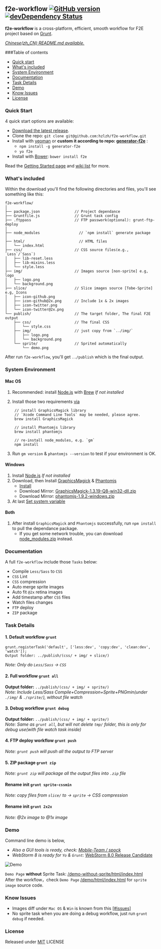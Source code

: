 ## f2e-workflow  [![GitHub version](https://badge.fury.io/gh/hzlzh%2Ff2e-workflow.png)](http://badge.fury.io/gh/hzlzh%2Ff2e-workflow) [![devDependency Status](https://david-dm.org/hzlzh/f2e-workflow/dev-status.png?theme=shields.io)](https://david-dm.org/hzlzh/f2e-workflow#info=devDependencies)

**f2e-workflow** is a cross-platform, efficient, smooth workflow for F2E project based on [Grunt].

*[Chinese(zh_CN) README.md available.](https://github.com/hzlzh/Grunt-Workflow/blob/master/README-zh_CN.md)*   

###Table of contents

* [Quick start](#quick-start)
* [What's included](#whats-included)
* [System Environment](#system-environment)
* [Documentation](#documentation)
* [Task Details](#task-details)
* [Demo](#demo)
* [Know Issues](#know-issues)
* [License](#license)

### Quick Start

4 quick start options are available:

- [Download the latest release](https://github.com/hzlzh/f2e-workflow/archive/master.zip).
- Clone the repo: `git clone git@github.com:hzlzh/f2e-workflow.git`
- Install with [yeoman](http://yeoman.io/) or **custom it according to repo: [generator-f2e]** : 
    - `npm install -g generator-f2e`
    - `yo f2e`
- Install with [Bower](http://bower.io/): `bower install f2e`

Read the [Getting Started page] and [wiki list] for more.

### What's included

Within the download you'll find the following directories and files, you'll see something like this:

```
f2e-workflow/
│
├── package.json                // Project dependance
├── Gruntfile.js                // Grunt task config
├── .ftppass                    // FTP passwork(optional): grunt-ftp-deploy
│
├── node_modules                  // `npm install` generate package
│
├── html/                         // HTML files
│   └── index.html
├── css/                        // CSS source files(e.g., `Less`/`Sass`)
│   ├── lib-reset.less
│   ├── lib-mixins.less
│   └── style.less
├── img/                        // Images source [non-sprite] e.g, logo
│   ├── logo.png
│   └── background.png
├── slice/                      // Slice images source [Tobe-Sprite] e.g, Icons
│   ├── icon-github.png
│   ├── icon-github@2x.png      // Include 1x & 2x images
│   ├── icon-twitter.png
│   └── icon-twitter@2x.png
└── publish/                    // The target folder, The final F2E output
    ├── css/                    // The final CSS
    │   └── style.css
    ├── img/                    // just copy from `../img/`
    │   ├── logo.png
    │   └── background.png
    └── sprite/                 // Sprited automatically
        └── demo.png
```

After run `f2e-workflow`, you'll get `../publish` which is the final output.

### System Environment

#### Mac OS

1. Recommended: install [Node.js] with [Brew] *If not installed*
2. Install those two requirements [via](https://github.com/Ensighten/spritesmith#requirements)

        // install GraphicsMagick library
        // `Xcode Command Line Tools` may be needed, please agree.
        brew install GraphicsMagick
        
        // install Phantomjs library
        brew install phantomjs
        
        // re-install node_modules, e.g. `gm`
        npm install

3. Run `gm version` & `phantomjs --version` to test if your environment is OK.

#### Windows

1. Install [Node.js] *If not installed*
2. Download, then Install [GraphicsMagick] & [Phantomjs]  
    * [Install ](https://github.com/hzlzh/f2e-workflow/issues/2)  
    * Download Mirror: [GraphicsMagick-1.3.19-Q8-win32-dll.zip](https://app.box.com/s/95johmr7aggnqvrcpabu)
    * Download Mirror: [phantomjs-1.9.2-windows.zip](https://app.box.com/s/95johmr7aggnqvrcpabu)
3. At last [Set system variable](https://github.com/hzlzh/f2e-workflow/issues/6)

#### Both

1. After install `GraphicsMagick` and `Phantomjs` successfully, run `npm install` to pull the dependance package.
    * If you get some network trouble, you can download [node_modules.zip](https://app.box.com/s/95johmr7aggnqvrcpabu) instead.

<a name="details"></a>
### Documentation

A full `f2e-workflow` include those `Tasks` below:
    
* Compile `Less/Sass` to `CSS`
* `CSS` Lint
* `CSS` compression
* Auto merge sprite images
* Auto fit `@2x` retina images
* Add timestamp after `CSS` files
* Watch files changes
* `FTP` deploy
* `ZIP` package

### Task Details

#### 1. Default workflow `grunt`

```
grunt.registerTask('default', ['less:dev', 'copy:dev', 'clean:dev', 'watch']);
Output folder: ../publish/(css/ + img/ + slice/) 
```

*Note: Only do `Less/Sass` -> `CSS`*


#### 2. Full workflow `grunt all`

**Output folder:** `../publish/(css/ + img/ + sprite/)`  
*Note: Include Less/Sass Compile+Compression+Sprite+PNGmin(under `./img/` & `./sprite/`), without file watch*

#### 3. Debug workflow `grunt debug`

**Output folder:** `../publish/(css/ + img/ + sprite/)`  
*Note: Same as `grunt all`, but will not delete `tmp/` folder, this is only for debug use(with file watch task inside)*

#### 4. FTP deploy workflow `grunt push`

*Note: `grunt push` will push all the output to FTP server*

#### 5. ZIP package `grunt zip`

*Note: `grunt zip` will package all the output files into `.zip` file*

#### Rename init `grunt sprite-cssmin`

*Note: copy files from `slice/` to -> `sprite` -> CSS compression*

#### Rename init `grunt 2x2x`

*Note: @2x image to @1x image*

### Demo

Command line demo is below,  

* *Also a GUI tools is ready, check: [Mobile-Team / spock](https://github.com/Mobile-Team/spock)*  
* *WebStorm 8 is ready for `Yo` & `Grunt`:* [WebStorm 8.0 Release Candidate](http://blog.jetbrains.com/webstorm/2014/03/webstorm-8-rc/)

![Demo](https://f.cloud.github.com/assets/1049575/2406255/386e803c-aa67-11e3-982b-36590d24f459.gif)

`Demo Page` **without** Sprite Task: [/demo-without-sprite/html/index.html](http://hzlzh.github.io/f2e-workflow/demo-without-sprite/html/index.html)  
After the workflow，check `Demo Page` [/demo/html/index.html](http://hzlzh.github.io/f2e-workflow/demo/html/index.html) for `sprite image` source code.

### Know Issues

* Images diff under `Mac OS` & `Win` is known from this [\[#issues\]](https://github.com/zauni/pngmin/issues/6)
* No sprite task when you are doing a debug workflow, just run `grunt debug` if needed.

### License

Released under [MIT] LICENSE

[MIT]: http://rem.mit-license.org/
[Grunt]: http://gruntjs.com/
[Getting Started page]: https://github.com/hzlzh/f2e-workflow#details
[wiki list]: https://github.com/hzlzh/f2e-workflow/issues
[Brew]: http://brew.sh/
[Node.js]: http://nodejs.org/
[GraphicsMagick]: http://www.graphicsmagick.org/
[generator-f2e]: https://github.com/hzlzh/generator-f2e 'Generator F2E'
[Phantomjs]: http://phantomjs.org/
